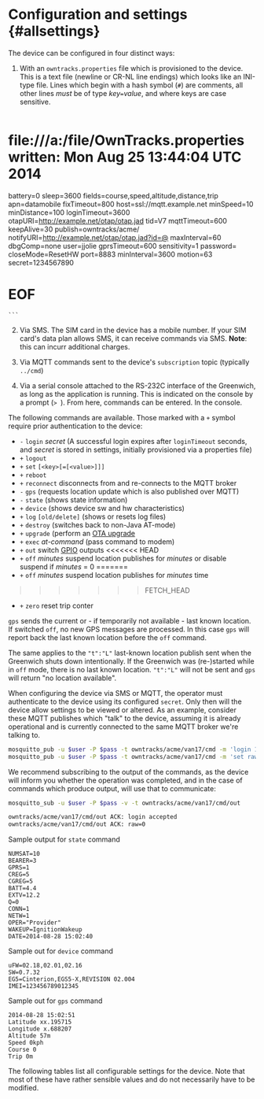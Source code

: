 # Configuration and settings {#allsettings}

The device can be configured in four distinct ways:

1. With an `owntracks.properties` file which is provisioned to the device. This is
   a text file (newline or CR-NL line endings) which looks like an INI-type file.
   Lines which begin with a hash symbol (`#`) are comments, all other lines
   *must* be of type _key_`=`_value_, and where keys are case sensitive.
   

	```
# file:///a:/file/OwnTracks.properties written: Mon Aug 25 13:44:04 UTC 2014
battery=0
sleep=3600
fields=course,speed,altitude,distance,trip
apn=datamobile
fixTimeout=800
host=ssl://mqtt.example.net
minSpeed=10
minDistance=100
loginTimeout=3600
otapURI=http://example.net/otap/otap.jad
tid=V7
mqttTimeout=600
keepAlive=30
publish=owntracks/acme/
notifyURI=http://example.net/otap/otap.jad?id=@
maxInterval=60
dbgComp=none
user=jjolie
gprsTimeout=600
sensitivity=1
password=<password>
closeMode=ResetHW
port=8883
minInterval=3600
motion=63
secret=1234567890
# EOF
	```

2. Via SMS. The SIM card in the device has a mobile number. If your SIM card's
   data plan allows SMS, it can receive commands via SMS. **Note**: this can
   incurr additional charges.

3. Via MQTT commands sent to the device's `subscription` topic (typically `../cmd`)

4. Via a serial console attached to the RS-232C interface of the Greenwich, as long
   as the application is running. This is indicated on the console by a prompt (`> `).
   From here, commands can be entered. In the console.

The following commands are available. Those marked with a `+` symbol require
prior authentication to the device:

* `-` `login` _secret_ (A successful login expires after `loginTimeout` seconds, and _secret_ is stored in settings, initially provisioned via a properties file)
* `+` `logout`
* `+` `set` `[<key>[=[<value>]]]`
* `+` `reboot`
* `+` `reconnect` disconnects from and re-connects to the MQTT broker
* `-` `gps` (requests location update which is also published over MQTT)
* `-` `state` (shows state information)
* `+` `device` (shows device sw and hw characteristics)
* `+` `log` `[old/delete]` (shows or resets log files)
* `+` `destroy` (switches back to non-Java AT-mode)
* `+` `upgrade` (perform an [OTA upgrade](OTAP.md)
* `+` `exec` _at-command_ (pass command to modem)
* `+` `out` switch [GPIO](#gpio) outputs
<<<<<<< HEAD
* `+` `off` _minutes_ suspend location publishes for _minutes_ or disable suspend if _minutes_ = 0
=======
* `+` `off` _minutes_ suspend location publishes for _minutes_ time
>>>>>>> FETCH_HEAD
* `+` `zero` reset trip conter

`gps` sends the current or - if temporarily not available - last known
location. If switched `off`, no new GPS messages are processed. In this case
`gps` will report back the last known location
before the `off` command.

The same applies to the `"t":"L"` last-known location publish sent when the Greenwich shuts
down intentionally.  If the Greenwich was (re-)started while in `off` mode,
there is no last known location. `"t":"L"` will not be sent and `gps` will
return "no location available".

When configuring the device via SMS or MQTT, the operator must authenticate to
the device using its configured `secret`. Only then will the device allow settings
to be viewed or altered. As an example, consider these MQTT publishes which "talk"
to the device, assuming it is already operational and is currently connected to
the same MQTT broker we're talking to.

```bash
mosquitto_pub -u $user -P $pass -t owntracks/acme/van17/cmd -m 'login 123456'
mosquitto_pub -u $user -P $pass -t owntracks/acme/van17/cmd -m 'set raw=0'
```

We recommend subscribing to the output of the commands, as the device will inform
you whether the operation was completed, and in the case of commands which produce
output, will use that to communicate:

```bash
mosquitto_sub -u $user -P $pass -v -t owntracks/acme/van17/cmd/out

owntracks/acme/van17/cmd/out ACK: login accepted
owntracks/acme/van17/cmd/out ACK: raw=0
```

Sample output for `state` command
```
NUMSAT=10
BEARER=3
GPRS=1
CREG=5
CGREG=5
BATT=4.4
EXTV=12.2
Q=0
CONN=1
NETW=1
OPER="Provider"
WAKEUP=IgnitionWakeup
DATE=2014-08-28 15:02:40
```

Sample out for `device` command
```
uFW=02.18,02.01,02.16
SW=0.7.32
EG5=Cinterion,EGS5-X,REVISION 02.004
IMEI=123456789012345
```

Sample out for `gps` command
```
2014-08-28 15:02:51
Latitude xx.195715
Longitude x.688207
Altitude 57m
Speed 0kph
Course 0
Trip 0m

```


The following tables list all configurable settings for the device. Note that
most of these have rather sensible values and do not necessarily have to be
modified.
